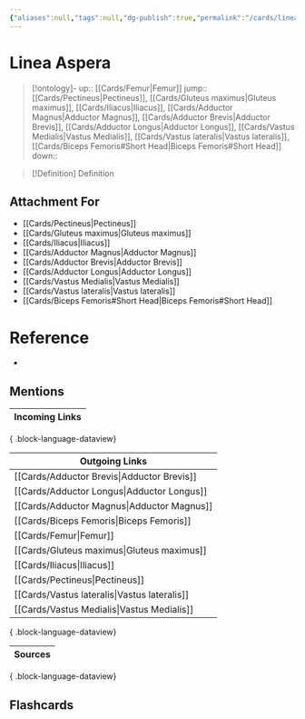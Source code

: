 ```yaml
---
{"aliases":null,"tags":null,"dg-publish":true,"permalink":"/cards/linea-aspera/","dgPassFrontmatter":true}
---
```


# Linea Aspera

> [!ontology]-
> up:: [[Cards/Femur\|Femur]]
> jump:: [[Cards/Pectineus\|Pectineus]], [[Cards/Gluteus maximus\|Gluteus maximus]], [[Cards/Iliacus\|Iliacus]], [[Cards/Adductor Magnus\|Adductor Magnus]], [[Cards/Adductor Brevis\|Adductor Brevis]], [[Cards/Adductor Longus\|Adductor Longus]], [[Cards/Vastus Medialis\|Vastus Medialis]], [[Cards/Vastus lateralis\|Vastus lateralis]], [[Cards/Biceps Femoris#Short Head\|Biceps Femoris#Short Head]]
> down:: 

> [!Definition] Definition

## Attachment For

- [[Cards/Pectineus\|Pectineus]]
- [[Cards/Gluteus maximus\|Gluteus maximus]]
- [[Cards/Iliacus\|Iliacus]]
- [[Cards/Adductor Magnus\|Adductor Magnus]]
- [[Cards/Adductor Brevis\|Adductor Brevis]]
- [[Cards/Adductor Longus\|Adductor Longus]]
- [[Cards/Vastus Medialis\|Vastus Medialis]]
- [[Cards/Vastus lateralis\|Vastus lateralis]]
- [[Cards/Biceps Femoris#Short Head\|Biceps Femoris#Short Head]]

# Reference

- 

## Mentions

| Incoming Links |
| -------------- |

{ .block-language-dataview}

| Outgoing Links                                  |
| ----------------------------------------------- |
| [[Cards/Adductor Brevis\|Adductor Brevis]]   |
| [[Cards/Adductor Longus\|Adductor Longus]]   |
| [[Cards/Adductor Magnus\|Adductor Magnus]]   |
| [[Cards/Biceps Femoris\|Biceps Femoris]]     |
| [[Cards/Femur\|Femur]]                       |
| [[Cards/Gluteus maximus\|Gluteus maximus]]   |
| [[Cards/Iliacus\|Iliacus]]                   |
| [[Cards/Pectineus\|Pectineus]]               |
| [[Cards/Vastus lateralis\|Vastus lateralis]] |
| [[Cards/Vastus Medialis\|Vastus Medialis]]   |

{ .block-language-dataview}

| Sources |
| ------- |

{ .block-language-dataview}

## Flashcards